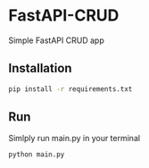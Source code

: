 # FastAPI-CRUD
Simple FastAPI CRUD app

## Installation
```bash
pip install -r requirements.txt
```

## Run
Simlply run main.py in your terminal
```bash
python main.py
```
